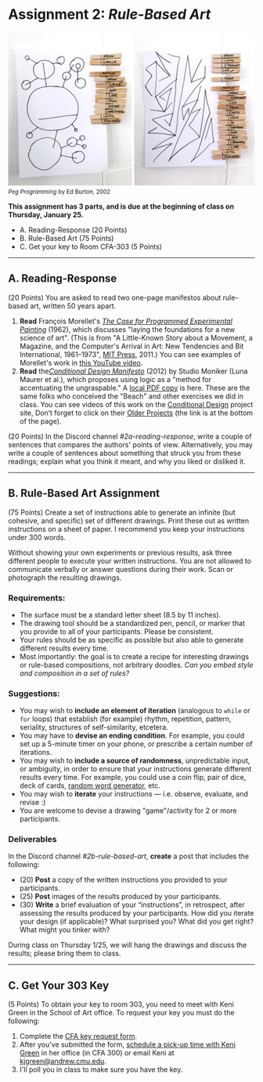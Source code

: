 # Assignment 2: *Rule-Based Art*


![Peg Programming by Ed Burton](files/peg-programming-by-ed-burton.jpg)<br/><small>*Peg Programming* by Ed Burton, 2002</small>

**This assignment has 3 parts, and is due at the beginning of class on Thursday, January 25.**

* A. Reading-Response (20 Points)
* B. Rule-Based Art (75 Points)
* C. Get your key to Room CFA-303 (5 Points)


---

## A. Reading-Response

(20 Points) You are asked to read two one-page manifestos about rule-based art, written 50 years apart. 

1. **Read** François Morellet's [*The Case for Programmed Experimental Painting*](files/morellet-case-for-programmed-painting.jpg) (1962), which discusses "laying the foundations for a new science of art". (This is from "A Little-Known Story about a Movement, a Magazine, and the Computer's Arrival in Art: New Tendencies and Bit International, 1961–1973", [MIT Press](https://mitpress.mit.edu/9780262515818/a-little-known-story-about-a-movement-a-magazine-and-the-computers-arrival-in-art/), 2011.) You can see examples of Morellet's work in [this YouTube video](https://www.youtube.com/watch?v=QmXDF_IZcF8). 
2. **Read** the[*Conditional Design Manifesto*](https://conditionaldesign.org/manifesto/) (2012) by Studio Moniker (Luna Maurer et al.), which proposes using logic as a "method for accentuating the ungraspable." A [local PDF copy](files/conditional_design_manifesto.pdf) is here. These are the same folks who conceived the "Beach" and other exercises we did in class. You can see videos of this work on the [Conditional Design](http://conditionaldesign.org/) project site,  Don’t forget to click on their [Older Projects](https://conditionaldesign.org/index.html@articles=2.html) (the link is at the bottom of the page). 

(20 Points) In the Discord channel *#2a-reading-response*, write a couple of sentences that compares the authors' points of view. Alternatively, you may write a couple of sentences about something that struck you from these readings; explain what you think it meant, and why you liked or disliked it. 


---

## B. Rule-Based Art Assignment

(75 Points) Create a set of instructions able to generate an infinite (but cohesive, and specific) set of different drawings. Print these out as written instructions on a sheet of paper. I recommend you keep your instructions under 300 words.

Without showing your own experiments or previous results, ask three different people to execute your written instructions. You are not allowed to communicate verbally or answer questions during their work. Scan or photograph the resulting drawings.

### Requirements:

* The surface must be a standard letter sheet (8.5 by 11 inches).
* The drawing tool should be a standardized pen, pencil, or marker that you provide to all of your participants. Please be consistent.
* Your rules should be as specific as possible but also able to generate different results every time. 
* Most importantly: the goal is to create a recipe for interesting drawings or rule-based compositions, not arbitrary doodles. *Can you embed style and composition in a set of rules?*

### Suggestions:

* You may wish to **include an element of iteration** (analogous to `while` or `for` loops) that establish (for example) rhythm, repetition, pattern, seriality, structures of self-similarity, etcetera. 
* You may have to **devise an ending condition**. For example, you could set up a 5-minute timer on your phone, or prescribe a certain number of iterations.
* You may wish to **include a source of randomness**, unpredictable input, or ambiguity, in order to ensure that your instructions generate different results every time. For example, you could use a coin flip, pair of dice, deck of cards, [random word generator](https://randomwordgenerator.com/), etc.
* You may wish to **iterate** your instructions — i.e. observe, evaluate, and revise :)
* You are welcome to devise a drawing "game"/activity for 2 or more participants.

### Deliverables

In the Discord channel *#2b-rule-based-art*, **create** a post that includes the following:

* (20) **Post** a copy of the written instructions you provided to your participants.
* (25) **Post** images of the results produced by your participants.
* (30) **Write** a brief evaluation of your “instructions”, in retrospect, after assessing the results produced by your participants. How did you iterate your design (if applicable)? What surprised you? What did you get right? What might you tinker with?

During class on Thursday 1/25, we will hang the drawings and discuss the results; please bring them to class.

---

## C. Get Your 303 Key

(5 Points) To obtain your key to room 303, you need to meet with Keni Green in the School of Art office. To request your key you must do the following:
 
1. Complete the [CFA key request form](https://forms.gle/zPjwo34qE6Fc4Ek88).
2. After you’ve submitted the form, [schedule a pick-up time with Keni Green](https://calendly.com/kjefferson-3/key-reservation) in her office (in CFA 300) or email Keni at <kjgreen@andrew.cmu.edu>.
3. I'll poll you in class to make sure you have the key.